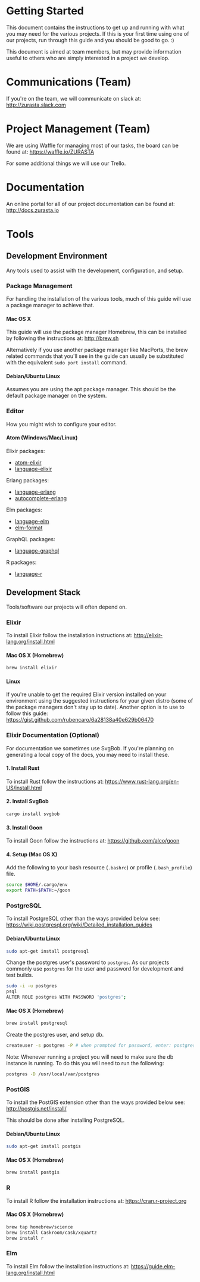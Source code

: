 Getting Started
===============

This document contains the instructions to get up and running with what you may need for the various projects. If this is your first time using one of our projects, run through this guide and you should be good to go. :)

This document is aimed at team members, but may provide information useful to others who are simply interested in a project we develop.


Communications (Team)
=====================

If you're on the team, we will communicate on slack at: http://zurasta.slack.com


Project Management (Team)
=========================

We are using Waffle for managing most of our tasks, the board can be found at: https://waffle.io/ZURASTA

For some additional things we will use our Trello.


Documentation
=============

An online portal for all of our project documentation can be found at: http://docs.zurasta.io


Tools
=====

Development Environment
-----------------------

Any tools used to assist with the development, configuration, and setup.


### Package Management

For handling the installation of the various tools, much of this guide will use a package manager to achieve that.

#### Mac OS X

This guide will use the package manager Homebrew, this can be installed by following the instructions at: http://brew.sh

Alternatively if you use another package manager like MacPorts, the brew related commands that you'll see in the guide can usually be substituted with the equivalent `sudo port install` command.

#### Debian/Ubuntu Linux

Assumes you are using the apt package manager. This should be the default package manager on the system.


### Editor

How you might wish to configure your editor.

#### Atom (Windows/Mac/Linux)

Elixir packages:

* [atom-elixir](https://atom.io/packages/atom-elixir)
* [language-elixir](https://atom.io/packages/language-elixir)

Erlang packages:

* [language-erlang](https://atom.io/packages/language-erlang)
* [autocomplete-erlang](https://atom.io/packages/autocomplete-erlang)

Elm packages:

* [language-elm](https://atom.io/packages/language-elm)
* [elm-format](https://atom.io/packages/elm-format)

GraphQL packages:

* [language-graphql](https://atom.io/packages/language-graphql)

R packages:

* [language-r](https://atom.io/packages/language-r)


Development Stack
-----------------

Tools/software our projects will often depend on.


### Elixir

To install Elixir follow the installation instructions at: http://elixir-lang.org/install.html

#### Mac OS X (Homebrew)

```bash
brew install elixir
```

#### Linux

If you're unable to get the required Elixir version installed on your environment using the suggested instructions for your given distro (some of the package managers don't stay up to date). Another option is to use to follow this guide: https://gist.github.com/rubencaro/6a28138a40e629b06470


### Elixir Documentation (Optional)

For documentation we sometimes use SvgBob. If you're planning on generating a local copy of the docs, you may need to install these.

#### 1. Install Rust

To install Rust follow the instructions at: https://www.rust-lang.org/en-US/install.html

#### 2. Install SvgBob

```bash
cargo install svgbob
```

#### 3. Install Goon

To install Goon follow the instructions at: https://github.com/alco/goon

#### 4. Setup (Mac OS X)

Add the following to your bash resource (`.bashrc`) or profile (`.bash_profile`) file.

```bash
source $HOME/.cargo/env
export PATH=$PATH:~/goon
```


### PostgreSQL

To install PostgreSQL other than the ways provided below see: https://wiki.postgresql.org/wiki/Detailed_installation_guides

#### Debian/Ubuntu Linux

```bash
sudo apt-get install postgresql
```

Change the postgres user's password to `postgres`. As our projects commonly use `postgres` for the user and password for development and test builds.

```bash
sudo -i -u postgres
psql
ALTER ROLE postgres WITH PASSWORD 'postgres';
```

#### Mac OS X (Homebrew)

```bash
brew install postgresql
```

Create the postgres user, and setup db.

```bash
createuser -s postgres -P # when prompted for password, enter: postgres
```

Note: Whenever running a project you will need to make sure the db instance is running. To do this you will need to run the following:

```bash
postgres -D /usr/local/var/postgres
```


### PostGIS

To install the PostGIS extension other than the ways provided below see: http://postgis.net/install/

This should be done after installing PostgreSQL.

#### Debian/Ubuntu Linux

```bash
sudo apt-get install postgis
```

#### Mac OS X (Homebrew)

```bash
brew install postgis
```


### R

To install R follow the installation instructions at: https://cran.r-project.org

#### Mac OS X (Homebrew)

```bash
brew tap homebrew/science
brew install Caskroom/cask/xquartz
brew install r
```


### Elm

To install Elm follow the installation instructions at: https://guide.elm-lang.org/install.html
